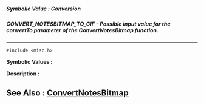 ##### Symbolic Value : Conversion
##### CONVERT_NOTESBITMAP_TO_GIF - Possible input value for the convertTo parameter of the ConvertNotesBitmap function. 
---
```
#include <misc.h>
```

**Symbolic Values :**



**Description :**




**See Also :**
[ConvertNotesBitmap](/domino-c-api-docs/reference/Func/ConvertNotesBitmap)
---

